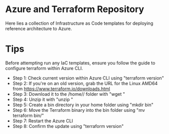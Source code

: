 # Azure and Terraform Repository
Here lies a collection of Infrastructure as Code templates for deploying
reference architecture to Azure.

# Tips
Before attempting run any IaC templates, ensure you follow the guide to
configure terraform within Azure CLI.

- Step 1: Check current version within Azure CLI using "terraform version"
- Step 2: If you're on an old version, grab the URL for the Linux AMD64 from https://www.terraform.io/downloads.html
- Step 3: Download it to the /home/<user>/ folder with "wget <URL you copied>"
- Step 4: Unzip it with "unzip <filename>"
- Step 5: Create a bin directory in your home folder using "mkdir bin"
- Step 6: Move the Terraform binary into the bin folder using "mv terraform bin/"
- Step 7: Restart the Azure CLI
- Step 8: Confirm the update using "terraform version"

